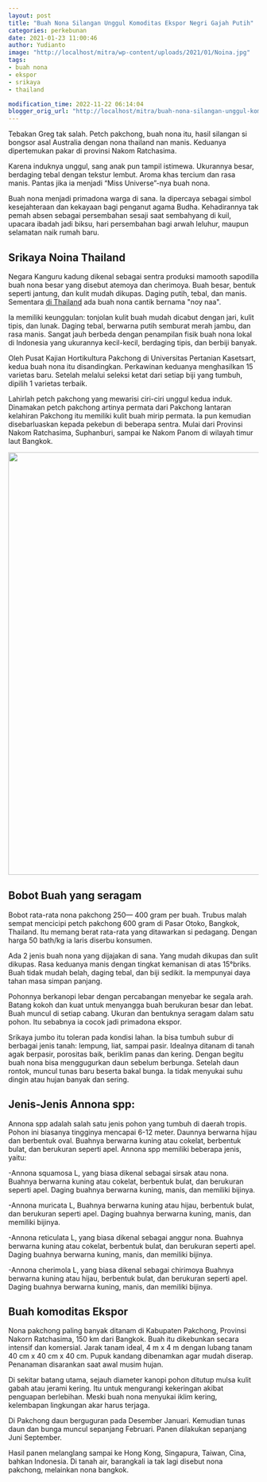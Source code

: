 ```yaml
---
layout: post
title: "Buah Nona Silangan Unggul Komoditas Ekspor Negri Gajah Putih"
categories: perkebunan
date: 2021-01-23 11:00:46
author: Yudianto
image: "http://localhost/mitra/wp-content/uploads/2021/01/Noina.jpg"
tags:
- buah nona
- ekspor
- srikaya
- thailand

modification_time: 2022-11-22 06:14:04
blogger_orig_url: "http://localhost/mitra/buah-nona-silangan-unggul-komoditas.html"
---
```


Tebakan Greg tak salah. Petch pakchong, buah nona itu, hasil silangan si bongsor asal Australia dengan nona thailand nan manis. Keduanya dipertemukan pakar di provinsi Nakom Ratchasima.

Karena induknya unggul, sang anak pun tampil istimewa. Ukurannya besar, berdaging tebal dengan tekstur lembut. Aroma khas tercium dan rasa manis. Pantas jika ia menjadi “Miss Universe”-nya buah nona.

Buah nona menjadi primadona warga di sana. Ia dipercaya sebagai simbol kesejahteraan dan kekayaan bagi penganut agama Budha. Kehadirannya tak pemah absen sebagai persembahan sesaji saat sembahyang di kuil, upacara ibadah jadi biksu, hari persembahan bagi arwah leluhur, maupun selamatan naik rumah baru.
<h2 id="permata">Srikaya Noina Thailand</h2>
Negara Kanguru kadung dikenal sebagai sentra produksi mamooth sapodilla buah nona besar yang disebut atemoya dan cherimoya. Buah besar, bentuk seperti jantung, dan kulit mudah dikupas. Daging putih, tebal, dan manis.
Sementara <a href="https://www.tasteofthailand.org/lesser-known-fruits/">di Thailand</a> ada buah nona cantik bernama "noy naa".

Ia memiliki keunggulan: tonjolan kulit buah mudah dicabut dengan jari, kulit tipis, dan lunak. Daging tebal, berwarna putih semburat merah jambu, dan rasa manis. Sangat jauh berbeda dengan penampilan fisik buah nona lokal di Indonesia yang ukurannya kecil-kecil, berdaging tipis, dan berbiji banyak.

Oleh Pusat Kajian Hortikultura Pakchong di Universitas Pertanian Kasetsart, kedua buah nona itu disandingkan. Perkawinan keduanya menghasilkan 15 varietas baru. Setelah melalui seleksi ketat dari setiap biji yang tumbuh, dipilih 1 varietas terbaik.

Lahirlah petch pakchong yang mewarisi ciri-ciri unggul kedua induk. Dinamakan petch pakchong artinya permata dari Pakchong lantaran kelahiran Pakchong itu memiliki kulit buah mirip permata. Ia pun kemudian disebarluaskan kepada pekebun di beberapa sentra. Mulai dari Provinsi Nakom Ratchasima, Suphanburi, sampai ke Nakom Panom di wilayah timur laut Bangkok.

<a href="http://127.0.0.1/mitra/wp-content/uploads/2021/01/buah-Noina.jpg"><img class="aligncenter wp-image-20455 size-full" src="http://127.0.0.1/mitra/wp-content/uploads/2021/01/buah-Noina.jpg" alt="" width="1406" height="850" /></a>
<h2 id="seragam">Bobot Buah yang seragam</h2>
Bobot rata-rata nona pakchong 250— 400 gram per buah. Trubus malah sempat mencicipi petch pakchong 600 gram di Pasar Otoko, Bangkok, Thailand. Itu memang berat rata-rata yang ditawarkan si pedagang. Dengan harga 50 bath/kg ia laris diserbu konsumen.

Ada 2 jenis buah nona yang dijajakan di sana. Yang mudah dikupas dan sulit dikupas. Rasa keduanya manis dengan tingkat kemanisan di atas 15°briks. Buah tidak mudah belah, daging tebal, dan biji sedikit. Ia mempunyai daya tahan masa simpan panjang.

Pohonnya berkanopi lebar dengan percabangan menyebar ke segala arah. Batang kokoh dan kuat untuk menyangga buah berukuran besar dan lebat. Buah muncul di setiap cabang. Ukuran dan bentuknya seragam dalam satu pohon. Itu sebabnya ia cocok jadi primadona ekspor.

Srikaya jumbo itu toleran pada kondisi lahan. Ia bisa tumbuh subur di berbagai jenis tanah: lempung, liat, sampai pasir. Idealnya ditanam di tanah agak berpasir, porositas baik, beriklim panas dan kering. Dengan begitu buah nona bisa menggugurkan daun sebelum berbunga. Setelah daun rontok, muncul tunas baru beserta bakal bunga. Ia tidak menyukai suhu dingin atau hujan banyak dan sering.
<h2>Jenis-Jenis Annona spp:</h2>
Annona spp adalah salah satu jenis pohon yang tumbuh di daerah tropis. Pohon ini biasanya tingginya mencapai 6-12 meter. Daunnya berwarna hijau dan berbentuk oval. Buahnya berwarna kuning atau cokelat, berbentuk bulat, dan berukuran seperti apel. Annona spp memiliki beberapa jenis, yaitu:

-Annona squamosa L, yang biasa dikenal sebagai sirsak atau nona. Buahnya berwarna kuning atau cokelat, berbentuk bulat, dan berukuran seperti apel. Daging buahnya berwarna kuning, manis, dan memiliki bijinya.

-Annona muricata L, Buahnya berwarna kuning atau hijau, berbentuk bulat, dan berukuran seperti apel. Daging buahnya berwarna kuning, manis, dan memiliki bijinya.

-Annona reticulata L, yang biasa dikenal sebagai anggur nona. Buahnya berwarna kuning atau cokelat, berbentuk bulat, dan berukuran seperti apel. Daging buahnya berwarna kuning, manis, dan memiliki bijinya.

-Annona cherimola L, yang biasa dikenal sebagai chirimoya Buahnya berwarna kuning atau hijau, berbentuk bulat, dan berukuran seperti apel. Daging buahnya berwarna kuning, manis, dan memiliki bijinya.
<h2 id="Ekspor">Buah komoditas Ekspor</h2>
Nona pakchong paling banyak ditanam di Kabupaten Pakchong, Provinsi Nakorn Ratchasima, 150 km dari Bangkok. Buah itu dikebunkan secara intensif dan komersial. Jarak tanam ideal, 4 m x 4 m dengan lubang tanam 40 cm x 40 cm x 40 cm. Pupuk kandang dibenamkan agar mudah diserap. Penanaman disarankan saat awal musim hujan.

Di sekitar batang utama, sejauh diameter kanopi pohon ditutup mulsa kulit gabah atau jerami kering. Itu untuk mengurangi kekeringan akibat penguapan berlebihan. Meski buah nona menyukai iklim kering, kelembapan lingkungan akar harus terjaga.

Di Pakchong daun berguguran pada Desember Januari. Kemudian tunas daun dan bunga muncul sepanjang Februari. Panen dilakukan sepanjang Juni September.

Hasil panen melanglang sampai ke Hong Kong, Singapura, Taiwan, Cina, bahkan Indonesia. Di tanah air, barangkali ia tak lagi disebut nona pakchong, melainkan nona bangkok.
